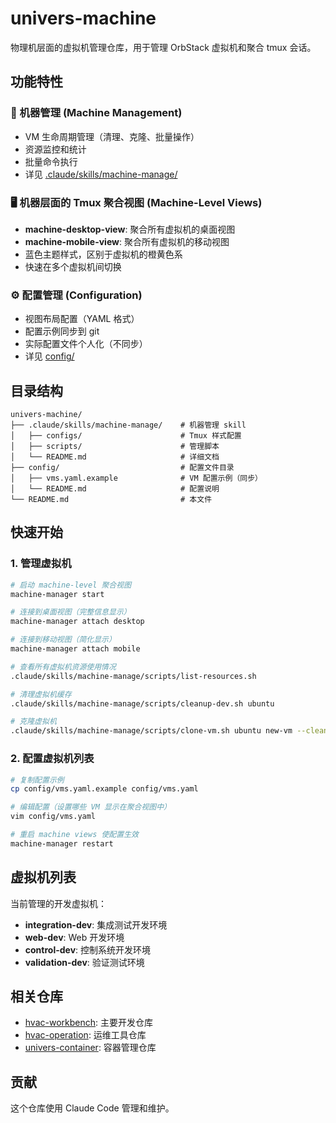 # univers-machine

物理机层面的虚拟机管理仓库，用于管理 OrbStack 虚拟机和聚合 tmux 会话。

## 功能特性

### 🐳 机器管理 (Machine Management)
- VM 生命周期管理（清理、克隆、批量操作）
- 资源监控和统计
- 批量命令执行
- 详见 [.claude/skills/machine-manage/](.claude/skills/machine-manage/)

### 🖥️ 机器层面的 Tmux 聚合视图 (Machine-Level Views)
- **machine-desktop-view**: 聚合所有虚拟机的桌面视图
- **machine-mobile-view**: 聚合所有虚拟机的移动视图
- 蓝色主题样式，区别于虚拟机的橙黄色系
- 快速在多个虚拟机间切换

### ⚙️ 配置管理 (Configuration)
- 视图布局配置（YAML 格式）
- 配置示例同步到 git
- 实际配置文件个人化（不同步）
- 详见 [config/](config/)

## 目录结构

```
univers-machine/
├── .claude/skills/machine-manage/    # 机器管理 skill
│   ├── configs/                      # Tmux 样式配置
│   ├── scripts/                      # 管理脚本
│   └── README.md                     # 详细文档
├── config/                           # 配置文件目录
│   ├── vms.yaml.example              # VM 配置示例（同步）
│   └── README.md                     # 配置说明
└── README.md                         # 本文件
```

## 快速开始

### 1. 管理虚拟机

```bash
# 启动 machine-level 聚合视图
machine-manager start

# 连接到桌面视图（完整信息显示）
machine-manager attach desktop

# 连接到移动视图（简化显示）
machine-manager attach mobile

# 查看所有虚拟机资源使用情况
.claude/skills/machine-manage/scripts/list-resources.sh

# 清理虚拟机缓存
.claude/skills/machine-manage/scripts/cleanup-dev.sh ubuntu

# 克隆虚拟机
.claude/skills/machine-manage/scripts/clone-vm.sh ubuntu new-vm --cleanup
```

### 2. 配置虚拟机列表

```bash
# 复制配置示例
cp config/vms.yaml.example config/vms.yaml

# 编辑配置（设置哪些 VM 显示在聚合视图中）
vim config/vms.yaml

# 重启 machine views 使配置生效
machine-manager restart
```

## 虚拟机列表

当前管理的开发虚拟机：
- **integration-dev**: 集成测试开发环境
- **web-dev**: Web 开发环境
- **control-dev**: 控制系统开发环境
- **validation-dev**: 验证测试环境

## 相关仓库

- [hvac-workbench](../hvac-workbench): 主要开发仓库
- [hvac-operation](../hvac-operation): 运维工具仓库
- [univers-container](../univers-container): 容器管理仓库

## 贡献

这个仓库使用 Claude Code 管理和维护。
